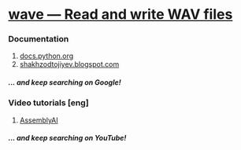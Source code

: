 # [wave — Read and write WAV files](https://docs.python.org/3/library/wave.html)
### Documentation
1. [docs.python.org](https://docs.python.org/3/library/wave.html)
2. [shakhzodtojiyev.blogspot.com](https://shakhzodtojiyev.blogspot.com/2024/02/pydub.html)
##### ... and keep searching on Google!
### Video tutorials [eng]
1. [AssemblyAI](https://www.youtube.com/watch?v=n2FKsPt83_A)
##### ... and keep searching on YouTube!